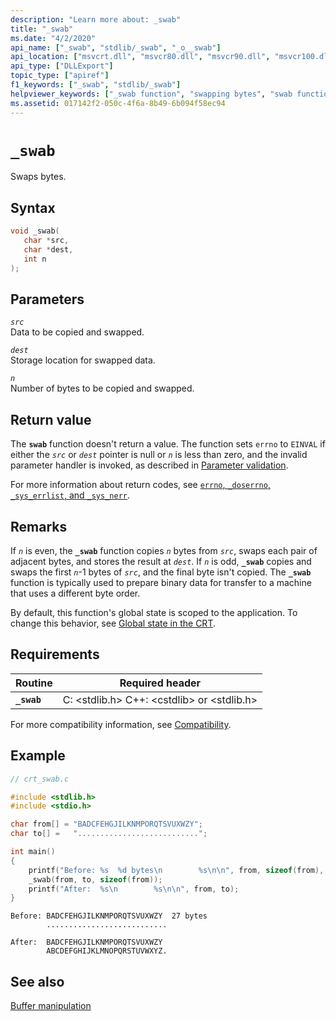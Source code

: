 ```yaml
---
description: "Learn more about: _swab"
title: "_swab"
ms.date: "4/2/2020"
api_name: ["_swab", "stdlib/_swab", "_o__swab"]
api_location: ["msvcrt.dll", "msvcr80.dll", "msvcr90.dll", "msvcr100.dll", "msvcr100_clr0400.dll", "msvcr110.dll", "msvcr110_clr0400.dll", "msvcr120.dll", "msvcr120_clr0400.dll", "ucrtbase.dll", "api-ms-win-crt-utility-l1-1-0.dll", "api-ms-win-crt-private-l1-1-0.dll"]
api_type: ["DLLExport"]
topic_type: ["apiref"]
f1_keywords: ["_swab", "stdlib/_swab"]
helpviewer_keywords: ["_swab function", "swapping bytes", "swab function", "bytes, swapping"]
ms.assetid: 017142f2-050c-4f6a-8b49-6b094f58ec94
---
```

# `_swab`

Swaps bytes.

## Syntax

```C
void _swab(
   char *src,
   char *dest,
   int n
);
```

## Parameters

*`src`*\
Data to be copied and swapped.

*`dest`*\
Storage location for swapped data.

*`n`*\
Number of bytes to be copied and swapped.

## Return value

The **`swab`** function doesn't return a value. The function sets `errno` to `EINVAL` if either the *`src`* or *`dest`* pointer is null or *`n`* is less than zero, and the invalid parameter handler is invoked, as described in [Parameter validation](../parameter-validation.md).

For more information about return codes, see [`errno`, `_doserrno`, `_sys_errlist`, and `_sys_nerr`](../errno-doserrno-sys-errlist-and-sys-nerr.md).

## Remarks

If *`n`* is even, the **`_swab`** function copies *`n`* bytes from *`src`*, swaps each pair of adjacent bytes, and stores the result at *`dest`*. If *`n`* is odd, **`_swab`** copies and swaps the first *`n`*-1 bytes of *`src`*, and the final byte isn't copied. The **`_swab`** function is typically used to prepare binary data for transfer to a machine that uses a different byte order.

By default, this function's global state is scoped to the application. To change this behavior, see [Global state in the CRT](../global-state.md).

## Requirements

| Routine | Required header |
|---|---|
| **`_swab`** | C: \<stdlib.h> C++: \<cstdlib> or \<stdlib.h> |

For more compatibility information, see [Compatibility](../compatibility.md).

## Example

```C
// crt_swab.c

#include <stdlib.h>
#include <stdio.h>

char from[] = "BADCFEHGJILKNMPORQTSVUXWZY";
char to[] =   "...........................";

int main()
{
    printf("Before: %s  %d bytes\n        %s\n\n", from, sizeof(from), to);
    _swab(from, to, sizeof(from));
    printf("After:  %s\n        %s\n\n", from, to);
}
```

```Output
Before: BADCFEHGJILKNMPORQTSVUXWZY  27 bytes
        ...........................

After:  BADCFEHGJILKNMPORQTSVUXWZY
        ABCDEFGHIJKLMNOPQRSTUVWXYZ.
```

## See also

[Buffer manipulation](../buffer-manipulation.md)
